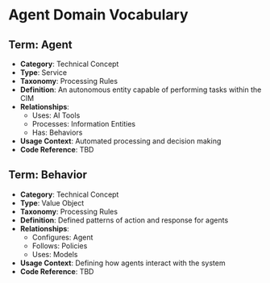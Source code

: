 # Agent Domain Vocabulary

## Term: Agent
- **Category**: Technical Concept
- **Type**: Service
- **Taxonomy**: Processing Rules
- **Definition**: An autonomous entity capable of performing tasks within the CIM
- **Relationships**:
  * Uses: AI Tools
  * Processes: Information Entities
  * Has: Behaviors
- **Usage Context**: Automated processing and decision making
- **Code Reference**: TBD

## Term: Behavior
- **Category**: Technical Concept
- **Type**: Value Object
- **Taxonomy**: Processing Rules
- **Definition**: Defined patterns of action and response for agents
- **Relationships**:
  * Configures: Agent
  * Follows: Policies
  * Uses: Models
- **Usage Context**: Defining how agents interact with the system
- **Code Reference**: TBD 